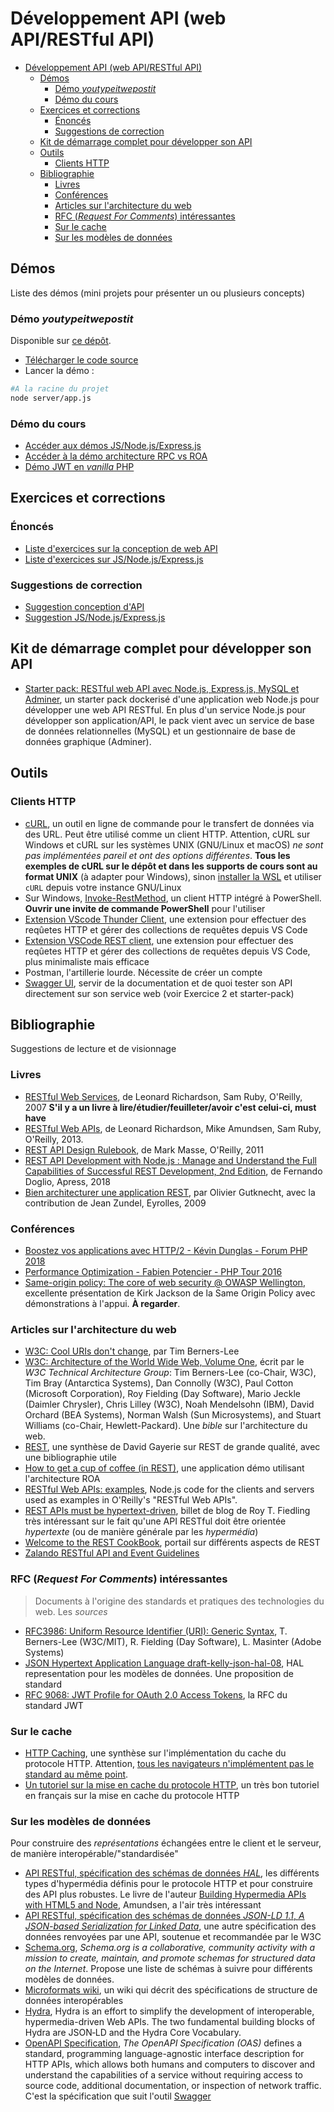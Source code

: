 # Développement API (web API/RESTful API)

- [Développement API (web API/RESTful API)](#développement-api-web-apirestful-api)
  - [Démos](#démos)
    - [Démo *youtypeitwepostit*](#démo-youtypeitwepostit)
    - [Démo du cours](#démo-du-cours)
  - [Exercices et corrections](#exercices-et-corrections)
    - [Énoncés](#énoncés)
    - [Suggestions de correction](#suggestions-de-correction)
  - [Kit de démarrage complet pour développer son API](#kit-de-démarrage-complet-pour-développer-son-api)
  - [Outils](#outils)
    - [Clients HTTP](#clients-http)
  - [Bibliographie](#bibliographie)
    - [Livres](#livres)
    - [Conférences](#conférences)
    - [Articles sur l'architecture du web](#articles-sur-larchitecture-du-web)
    - [RFC (*Request For Comments*) intéressantes](#rfc-request-for-comments-intéressantes)
    - [Sur le cache](#sur-le-cache)
    - [Sur les modèles de données](#sur-les-modèles-de-données)


## Démos

Liste des démos (mini projets pour présenter un ou plusieurs concepts)

### Démo *youtypeitwepostit*

Disponible sur [ce dépôt](https://github.com/RESTful-Web-APIs/example-code).

- [Télécharger le code source](https://github.com/RESTful-Web-APIs/example-code/tree/master/YouTypeIt)
- Lancer la démo : 

~~~bash
#A la racine du projet
node server/app.js
~~~

### Démo du cours

- [Accéder aux démos JS/Node.js/Express.js](./demos/)
- [Accéder à la démo architecture RPC vs ROA](./demos/demo-roa-vs-rpc/)
- [Démo JWT en *vanilla* PHP](https://github.com/paul-schuhm/demo-jwt)

## Exercices et corrections

### Énoncés

- [Liste d'exercices sur la conception de web API](./exercices/exercices-web-api.pdf)
- [Liste d'exercices sur JS/Node.js/Express.js](./exercices/exercices-js-node-express.pdf)

### Suggestions de correction

- [Suggestion conception d'API](./exercices/suggestions-exercices-web-api/)
- [Suggestion JS/Node.js/Express.js](./exercices/suggestions-exercices-js-node-express/)


## Kit de démarrage complet pour développer son API

- [Starter pack: RESTful web API avec Node.js, Express.js, MySQL et Adminer](https://github.com/paul-schuhm/starterpack-api-nodejs), un starter pack dockerisé d'une application web Node.js pour développer une web API RESTful. En plus d'un service Node.js pour développer son application/API, le pack vient avec un service de base de données relationnelles (MySQL) et un gestionnaire de base de données graphique (Adminer).

## Outils


### Clients HTTP

- [cURL](https://curl.se/), un outil en ligne de commande pour le transfert de données via des URL. Peut être utilisé comme un client HTTP. Attention, cURL sur Windows et cURL sur les systèmes UNIX (GNU/Linux et macOS) *ne sont pas implémentées pareil et ont des options différentes*. **Tous les exemples de cURL sur le dépôt et dans les supports de cours sont au format UNIX** (à adapter pour Windows), sinon [installer la WSL](https://learn.microsoft.com/fr-fr/windows/wsl/install) et utiliser `cURL` depuis votre instance GNU/Linux
- Sur Windows, [Invoke-RestMethod](https://learn.microsoft.com/en-us/powershell/module/microsoft.powershell.utility/invoke-restmethod?view=powershell-7.3), un client HTTP intégré à PowerShell. **Ouvrir une invite de commande PowerShell** pour l'utiliser
- [Extension VScode Thunder Client](https://www.thunderclient.com/), une extension pour effectuer des reqûetes HTTP et gérer des collections de requêtes depuis VS Code
- [Extension VSCode REST client](https://marketplace.visualstudio.com/items?itemName=humao.rest-client), une extension pour effectuer des reqûetes HTTP et gérer des collections de requêtes depuis VS Code, plus minimaliste mais efficace
- Postman, l'artillerie lourde. Nécessite de créer un compte
- [Swagger UI](https://swagger.io/tools/swagger-ui/), servir de la documentation et de quoi tester son API directement sur son service web (voir Exercice 2 et starter-pack)

## Bibliographie

Suggestions de lecture et de visionnage

### Livres

- [RESTful Web Services](https://learning.oreilly.com/library/view/restful-web-services/9780596529260/), de Leonard Richardson, Sam Ruby, O'Reilly, 2007 **S'il y a un livre à lire/étudier/feuilleter/avoir c'est celui-ci, must have**
- [RESTful Web APIs](https://learning.oreilly.com/library/view/restful-web-apis/9781449359713/), de Leonard Richardson, Mike Amundsen, Sam Ruby, O'Reilly, 2013. 
- [REST API Design Rulebook](https://learning.oreilly.com/library/view/rest-api-design/9781449317904/), de Mark Masse, O'Reilly, 2011 
- [REST API Development with Node.js : Manage and Understand the Full Capabilities of Successful REST Development, 2nd Edition](https://learning.oreilly.com/library/view/rest-api-development/9781484237151/), de Fernando Doglio, Apress, 2018
- [Bien architecturer une application REST](https://www.eyrolles.com/Informatique/Livre/bien-architecturer-une-application-rest-9782212850154/), par Olivier Gutknecht, avec la contribution de Jean Zundel, Eyrolles, 2009


### Conférences

- [Boostez vos applications avec HTTP/2 - Kévin Dunglas - Forum PHP 2018 ](https://www.youtube.com/watch?v=av9Z7NqMxFs&list=PLS3XEhTy6-Ale8Et6pxRR2I3LYNt8-rX3&index=16)
- [Performance Optimization - Fabien Potencier - PHP Tour 2016](https://www.youtube.com/watch?v=VuwyY_akLMA&list=PLS3XEhTy6-Ale8Et6pxRR2I3LYNt8-rX3&index=53)
- [Same-origin policy: The core of web security @ OWASP Wellington](https://www.youtube.com/watch?v=zul8TtVS-64&list=PLS3XEhTy6-Ale8Et6pxRR2I3LYNt8-rX3&index=19&t=2632s), excellente présentation de Kirk Jackson de la Same Origin Policy avec démonstrations à l'appui. **À regarder**.

### Articles sur l'architecture du web

- [W3C: Cool URIs don't change](https://www.w3.org/Provider/Style/URI.html), par Tim Berners-Lee
- [W3C: Architecture of the World Wide Web, Volume One](https://www.w3.org/TR/2004/REC-webarch-20041215/), écrit par le *W3C Technical Architecture Group*: Tim Berners-Lee (co-Chair, W3C), Tim Bray (Antarctica Systems), Dan Connolly (W3C), Paul Cotton (Microsoft Corporation), Roy Fielding (Day Software), Mario Jeckle (Daimler Chrysler), Chris Lilley (W3C), Noah Mendelsohn (IBM), David Orchard (BEA Systems), Norman Walsh (Sun Microsystems), and Stuart Williams (co-Chair, Hewlett-Packard). Une *bible* sur l'architecture du web.
- [REST](https://gayerie.dev/epsi-poe-201703/web-services/07_rest.html), une synthèse de David Gayerie sur REST de grande qualité, avec une bibliographie utile
- [How to get a cup of coffee (in REST)](https://www.infoq.com/articles/webber-rest-workflow/), une application démo utilisant l'architecture ROA
- [RESTful Web APIs: examples](https://github.com/RESTful-Web-APIs/example-code), Node.js code for the clients and servers used as examples in O'Reilly's "RESTful Web APIs".
- [REST APIs must be hypertext-driven](https://roy.gbiv.com/untangled/2008/rest-apis-must-be-hypertext-driven), billet de blog de Roy T. Fiedling très intéressant sur le fait qu'une API RESTful doit être orientée *hypertexte* (ou de manière générale par les *hypermédia*)
- [Welcome to the REST CookBook](https://restcookbook.com/), portail sur différents aspects de REST
- [Zalando RESTful API and Event Guidelines](https://opensource.zalando.com/restful-api-guidelines/#)


### RFC (*Request For Comments*) intéressantes

> Documents à l'origine des standards et pratiques des technologies du web. Les *sources*

- [RFC3986: Uniform Resource Identifier (URI): Generic Syntax](https://www.rfc-editor.org/rfc/rfc3986.txt), T. Berners-Lee (W3C/MIT), R. Fielding (Day Software), L. Masinter (Adobe Systems)
- [JSON Hypertext Application Language draft-kelly-json-hal-08](https://datatracker.ietf.org/doc/html/draft-kelly-json-hal-08#section-8.1), HAL representation pour les modèles de données. Une proposition de standard
- [RFC 9068: JWT Profile for OAuth 2.0 Access Tokens](https://oauth.net/2/jwt-access-tokens/), la RFC du standard JWT


### Sur le cache

- [HTTP Caching](https://developer.mozilla.org/en-US/docs/Web/HTTP/Caching), une synthèse sur l'implémentation du cache du protocole HTTP. Attention, [tous les navigateurs n'implémentent pas le standard au même point](https://developer.mozilla.org/en-US/docs/Web/HTTP/Headers/Cache-Control#browser_compatibility).
- [Un tutoriel sur la mise en cache du protocole HTTP](https://www.mnot.net/cache_docs/), un très bon tutoriel en français sur la mise en cache du protocole HTTP


### Sur les modèles de données

Pour construire des *représentations* échangées entre le client et le serveur, de manière interopérable/"standardisée"

- [API RESTful, spécification des schémas de données *HAL*](http://amundsen.com/hypermedia/), les différents types d'hypermédia définis pour le protocole HTTP et pour construire des API plus robustes. Le livre de l'auteur [Building Hypermedia APIs with HTML5 and Node](https://learning.oreilly.com/library/view/building-hypermedia-apis/9781449309497/), Amundsen, a l'air très intéressant
- [API RESTful, spécification des schémas de données *JSON-LD 1.1*, *A JSON-based Serialization for Linked Data*](https://www.w3.org/TR/json-ld/), une autre spécification des données renvoyées par une API, soutenue et recommandée par le W3C
- [Schema.org](https://schema.org/), *Schema.org is a collaborative, community activity with a mission to create, maintain, and promote schemas for *structured data* on the Internet*. Propose une liste de schémas à suivre pour différents modèles de données.
- [Microformats wiki](http://microformats.org/wiki/Main_Page), un wiki qui décrit des spécifications de structure de données interopérables 
- [Hydra](http://www.markus-lanthaler.com/hydra/), Hydra is an effort to simplify the development of interoperable, hypermedia-driven Web APIs. The two fundamental building blocks of Hydra are JSON‑LD and the Hydra Core Vocabulary.
- [OpenAPI Specification](https://spec.openapis.org/oas/latest.html), *The OpenAPI Specification (OAS)* defines a standard, programming language-agnostic interface description for HTTP APIs, which allows both humans and computers to discover and understand the capabilities of a service without requiring access to source code, additional documentation, or inspection of network traffic. C'est la spécification que suit l'outil [Swagger](https://swagger.io/)
